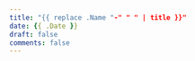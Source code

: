 ```yaml
---
title: "{{ replace .Name "-" " " | title }}"
date: {{ .Date }}
draft: false
comments: false
---
```


